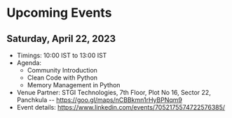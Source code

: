 # Upcoming Events

## Saturday, April 22, 2023

- Timings: 10:00 IST to 13:00 IST
- Agenda:
    - Community Introduction
    - Clean Code with Python
    - Memory Management in Python
- Venue Partner: STGI Technologies, 7th Floor, Plot No 16, Sector 22, Panchkula -- https://goo.gl/maps/nCBBkmn1rHyBPNqm9
- Event details: https://www.linkedin.com/events/7052175574722576385/
